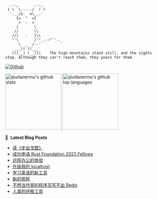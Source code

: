 ```
  .--,       .--,
 ( (  \.---./  ) )
  '.__/o   o\__.'
     {=  ^  =}
      >  -  <
     /       \
    //       \\
   //|   .   |\\
   "'\       /'"_.-~^`'-.
      \  _  /--'         `
    ___)( )(___
   (((__) (__)))    The high mountains stand still, and the sights stop. Although they can't reach them, they yearn for them
```

[![Github](https://img.shields.io/github/followers/qiudaoermu?label=Follow&style=social)](https://github.com/qiudaoermu)

<a href="https://github.com/qiudaoermu">
  <img height="180em" src="https://github-readme-stats.vercel.app/api?username=qiudaoermu&show_icons=true&count_private=true" alt="qiudaoermu's github stats" />
  <img height="180em" src="https://github-readme-stats.vercel.app/api/top-langs/?username=qiudaoermu&layout=compact" alt="qiudaoermu's github top languages" />
</a>
<br/>

<!--
** qiudaoermu / qiudaoermu ** is a ✨ _special_ ✨ repository because its`README.md`(this file) appears on your GitHub profile.

Here are some ideas to get you started:

  - 🔭 I’m currently working on ...
- 🌱 I’m currently learning ...
- 👯 I’m looking to collaborate on ...
- 🤔 I’m looking for help with ...
- 💬 Ask me about ...
- 📫 How to reach me: ...
- 😄 Pronouns: ...
- ⚡ Fun fact: ...
-->

📕 &nbsp;**Latest Blog Posts**

<!-- BLOG-POST-LIST:START -->
- [读《走出戈壁》](http://catcoding.me/p/out-of-the-gobi/)
- [成功申请 Rust Foundation 2023 Fellows](http://catcoding.me/p/rust-foundation-fellows/)
- [远程办公的体验](http://catcoding.me/p/remote-work/)
- [升级我的 localhost](http://catcoding.me/p/upgrade-my-dev-tools/)
- [学习英语的新工具](http://catcoding.me/p/new_english_tools/)
- [新的旅程](http://catcoding.me/p/new-journey/)
- [不想当作家的程序员写不出 Redis](http://catcoding.me/p/redis-antriez/)
- [人类的终极工具](http://catcoding.me/p/chatgpt-tools/)
<!-- BLOG-POST-LIST:END -->



